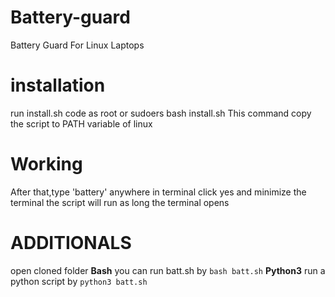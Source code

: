 # Battery-guard
Battery Guard For Linux Laptops
# installation
run install.sh code as root or sudoers
 bash install.sh
This command copy the script to PATH variable of linux
# Working
After that,type 'battery' anywhere in terminal
click yes and minimize the terminal the script will run as long the terminal opens
# ADDITIONALS
open cloned folder
**Bash**
you can run batt.sh by
`bash batt.sh`
**Python3**
run a python script by
`python3 batt.sh`


